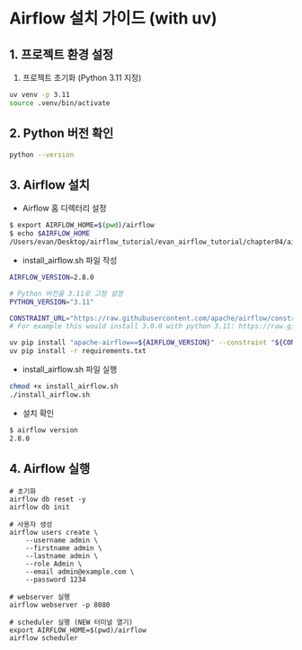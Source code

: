 # Airflow 설치 가이드 (with uv)

## 1. 프로젝트 환경 설정

1. 프로젝트 초기화 (Python 3.11 지정)
```bash
uv venv -p 3.11
source .venv/bin/activate
```

## 2. Python 버전 확인
 
```bash
python --version 
```

## 3. Airflow 설치
- Airflow 홈 디렉터리 설정 
```bash 
$ export AIRFLOW_HOME=$(pwd)/airflow
$ echo $AIRFLOW_HOME
/Users/evan/Desktop/airflow_tutorial/evan_airflow_tutorial/chapter04/airflow
```

- install_airflow.sh 파일 작성 

```bash
AIRFLOW_VERSION=2.8.0

# Python 버전을 3.11로 고정 설정
PYTHON_VERSION="3.11"

CONSTRAINT_URL="https://raw.githubusercontent.com/apache/airflow/constraints-${AIRFLOW_VERSION}/constraints-${PYTHON_VERSION}.txt"
# For example this would install 3.0.0 with python 3.11: https://raw.githubusercontent.com/apache/airflow/constraints-3.0.0/constraints-3.11.txt

uv pip install "apache-airflow==${AIRFLOW_VERSION}" --constraint "${CONSTRAINT_URL}"
uv pip install -r requirements.txt
```

- install_airflow.sh 파일 실행
```bash
chmod +x install_airflow.sh
./install_airflow.sh
```

- 설치 확인
```bash
$ airflow version
2.8.0
```

## 4. Airflow 실행

```
# 초기화
airflow db reset -y
airflow db init

# 사용자 생성
airflow users create \
    --username admin \
    --firstname admin \
    --lastname admin \
    --role Admin \
    --email admin@example.com \
    --password 1234

# webserver 실행
airflow webserver -p 8080

# scheduler 실행 (NEW 터미널 열기)
export AIRFLOW_HOME=$(pwd)/airflow
airflow scheduler
```


